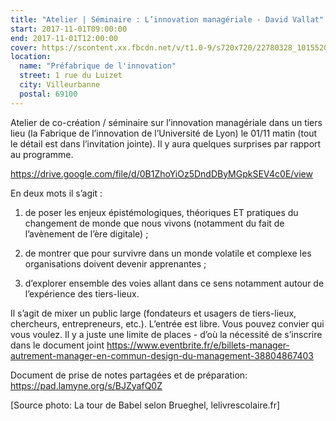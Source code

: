 ```yaml
---
title: "Atelier | Séminaire : L’innovation managériale - David Vallat"
start: 2017-11-01T09:00:00
end: 2017-11-01T12:00:00
cover: https://scontent.xx.fbcdn.net/v/t1.0-9/s720x720/22780328_10155206900538915_8595027661903830023_n.jpg?oh=d067f5736febda39c33517ec8a5b958d&oe=5B0321B7
location:
  name: "Préfabrique de l'innovation"
  street: 1 rue du Luizet
  city: Villeurbanne
  postal: 69100
---
```

 Atelier de co-création / séminaire sur l’innovation managériale dans un tiers lieu (la Fabrique de l’innovation de l’Université de Lyon) le 01/11 matin (tout le détail est dans l’invitation jointe). Il y aura quelques surprises par rapport au programme.

https://drive.google.com/file/d/0B1ZhoYiOz5DndDByMGpkSEV4c0E/view

En deux mots il s’agit :
1) de poser les enjeux épistémologiques, théoriques ET pratiques du changement de monde que nous vivons (notamment du fait de l’avènement de l’ère digitale) ;

2) de montrer que pour survivre dans un monde volatile et complexe les organisations doivent devenir apprenantes ;

3) d’explorer ensemble des voies allant dans ce sens notamment autour de l’expérience des tiers-lieux.

Il s’agit de mixer un public large (fondateurs et usagers de tiers-lieux, chercheurs, entrepreneurs, etc.). L’entrée est libre. Vous pouvez convier qui vous voulez. Il y a juste une limite de places -
 d’où la nécessité de s’inscrire dans le document joint https://www.eventbrite.fr/e/billets-manager-autrement-manager-en-commun-design-du-management-38804867403

Document de prise de notes partagées et de préparation: https://pad.lamyne.org/s/BJZyafQ0Z

[Source photo: La tour de Babel selon Brueghel, lelivrescolaire.fr]
